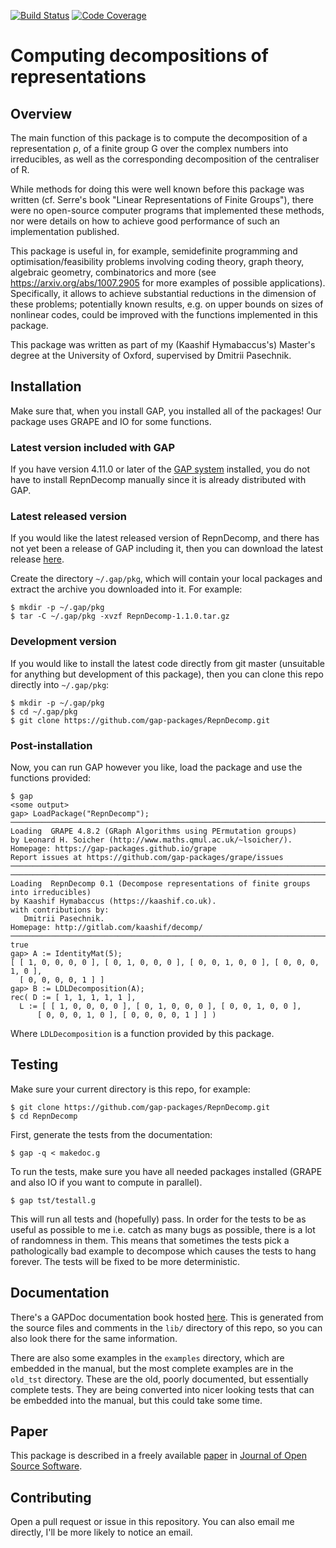 [![Build Status](https://github.com/gap-packages/RepnDecomp/workflows/CI/badge.svg?branch=master)](https://github.com/gap-packages/RepnDecomp/actions?query=workflow%3ACI+branch%3Amaster)
[![Code Coverage](https://codecov.io/github/gap-packages/RepnDecomp/coverage.svg?branch=master&token=)](https://codecov.io/gh/gap-packages/RepnDecomp)

# Computing decompositions of representations

## Overview

The main function of this package is to compute the decomposition of a
representation ρ, of a finite group G over the complex numbers into
irreducibles, as well as the corresponding decomposition of the
centraliser of R.

While methods for doing this were well known before this package was
written (cf.  Serre's book "Linear Representations of Finite Groups"),
there were no open-source computer programs that implemented these
methods, nor were details on how to achieve good performance of such
an implementation published.

This package is useful in, for example, semidefinite programming and
optimisation/feasibility problems involving coding theory, graph
theory, algebraic geometry, combinatorics and more (see
https://arxiv.org/abs/1007.2905 for more examples of possible
applications). Specifically, it allows to achieve substantial
reductions in the dimension of these problems; potentially known
results, e.g. on upper bounds on sizes of nonlinear codes, could be
improved with the functions implemented in this package.

This package was written as part of my (Kaashif Hymabaccus's) Master's
degree at the University of Oxford, supervised by Dmitrii Pasechnik.

## Installation

Make sure that, when you install GAP, you installed all of the
packages! Our package uses GRAPE and IO for some functions.

### Latest version included with GAP

If you have version 4.11.0 or later of the
[GAP system](https://www.gap-system.org/Download/index.html)
installed, you do not have to install RepnDecomp manually since it is
already distributed with GAP.

### Latest released version

If you would like the latest released version of RepnDecomp, and there
has not yet been a release of GAP including it, then you can download
the latest release
[here](https://gap-packages.github.io/RepnDecomp/).

Create the directory `~/.gap/pkg`, which will contain your local
packages and extract the archive you downloaded into it. For example:

    $ mkdir -p ~/.gap/pkg
    $ tar -C ~/.gap/pkg -xvzf RepnDecomp-1.1.0.tar.gz

### Development version

If you would like to install the latest code directly from git master
(unsuitable for anything but development of this package), then you
can clone this repo directly into `~/.gap/pkg`:

    $ mkdir -p ~/.gap/pkg
    $ cd ~/.gap/pkg
    $ git clone https://github.com/gap-packages/RepnDecomp.git

### Post-installation

Now, you can run GAP however you like, load the package and use the
functions provided:

```
$ gap
<some output>
gap> LoadPackage("RepnDecomp");
───────────────────────────────────────────────────────────────────────────────
Loading  GRAPE 4.8.2 (GRaph Algorithms using PErmutation groups)
by Leonard H. Soicher (http://www.maths.qmul.ac.uk/~lsoicher/).
Homepage: https://gap-packages.github.io/grape
Report issues at https://github.com/gap-packages/grape/issues
───────────────────────────────────────────────────────────────────────────────
───────────────────────────────────────────────────────────────────────────────
Loading  RepnDecomp 0.1 (Decompose representations of finite groups into irreducibles)
by Kaashif Hymabaccus (https://kaashif.co.uk).
with contributions by:
   Dmitrii Pasechnik.
Homepage: http://gitlab.com/kaashif/decomp/
───────────────────────────────────────────────────────────────────────────────
true
gap> A := IdentityMat(5);
[ [ 1, 0, 0, 0, 0 ], [ 0, 1, 0, 0, 0 ], [ 0, 0, 1, 0, 0 ], [ 0, 0, 0, 1, 0 ],
  [ 0, 0, 0, 0, 1 ] ]
gap> B := LDLDecomposition(A);
rec( D := [ 1, 1, 1, 1, 1 ],
  L := [ [ 1, 0, 0, 0, 0 ], [ 0, 1, 0, 0, 0 ], [ 0, 0, 1, 0, 0 ],
      [ 0, 0, 0, 1, 0 ], [ 0, 0, 0, 0, 1 ] ] )
```

Where `LDLDecomposition` is a function provided by this package.

## Testing

Make sure your current directory is this repo, for example:

    $ git clone https://github.com/gap-packages/RepnDecomp.git
    $ cd RepnDecomp

First, generate the tests from the documentation:

    $ gap -q < makedoc.g

To run the tests, make sure you have all needed packages installed
(GRAPE and also IO if you want to compute in parallel).

    $ gap tst/testall.g

This will run all tests and (hopefully) pass. In order for the tests
to be as useful as possible to me i.e. catch as many bugs as possible,
there is a lot of randomness in them. This means that sometimes the
tests pick a pathologically bad example to decompose which causes the
tests to hang forever. The tests will be fixed to be more
deterministic.

## Documentation

There's a GAPDoc documentation book hosted
[here](https://gap-packages.github.io/RepnDecomp/doc/chap0.html). This
is generated from the source files and comments in the `lib/`
directory of this repo, so you can also look there for the same
information.

There are also some examples in the `examples` directory, which are
embedded in the manual, but the most complete examples are in the
`old_tst` directory. These are the old, poorly documented, but
essentially complete tests. They are being converted into nicer
looking tests that can be embedded into the manual, but this could
take some time.

## Paper

This package is described in a freely available [paper](https://joss.theoj.org/papers/10.21105/joss.01835) in
[Journal of Open Source Software](https://joss.theoj.org/).

## Contributing

Open a pull request or issue in this repository. You can also email me
directly, I'll be more likely to notice an email.
